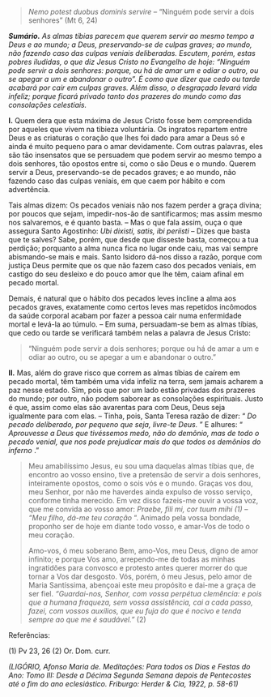 > *Nemo potest duobus dominis servire* – “Ninguém pode servir a dois senhores” (Mt 6, 24)

***Sumário.** As almas tíbias parecem que querem servir ao mesmo tempo a Deus e ao mundo; a Deus, preservando-se de culpas graves; ao mundo, não fazendo caso das culpas veniais deliberadas. Escutem, porém, estas pobres iludidas, o que diz Jesus Cristo no Evangelho de hoje: “Ninguém pode servir a dois senhores: porque, ou há de amar um e odiar o outro, ou se apegar a um e abandonar o outro”. É como que dizer que cedo ou tarde acabará por cair em culpas graves. Além disso, o desgraçado levará vida infeliz; porque ficará privado tanto dos prazeres do mundo como das consolações celestiais.*

**I.** Quem dera que esta máxima de Jesus Cristo fosse bem compreendida por aqueles que vivem na tibieza voluntária. Os ingratos repartem entre Deus e as criaturas o coração que lhes foi dado para amar a Deus só e ainda é muito pequeno para o amar devidamente. Com outras palavras, eles são tão insensatos que se persuadem que podem servir ao mesmo tempo a dois senhores, tão opostos entre si, como o são Deus e o mundo. Querem servir a Deus, preservando-se de pecados graves; e ao mundo, não fazendo caso das culpas veniais, em que caem por hábito e com advertência.

Tais almas dizem: Os pecados veniais não nos fazem perder a graça divina; por poucos que sejam, impedir-nos-ão de santificarmos; mas assim mesmo nos salvaremos, e é quanto basta. – Mas o que fala assim, ouça o que assegura Santo Agostinho: *Ubi dixisti, satis, ibi periisti* – Dizes que basta que te salves? Sabe, porém, que desde que disseste basta, começou a tua perdição; porquanto a alma nunca fica no lugar onde caiu, mas vai sempre abismando-se mais e mais. Santo Isidoro dá-nos disso a razão, porque com justiça Deus permite que os que não fazem caso dos pecados veniais, em castigo do seu desleixo e do pouco amor que lhe têm, caiam afinal em pecado mortal.

Demais, é natural que o hábito dos pecados leves incline a alma aos pecados graves, exatamente como certos leves mas repetidos incômodos da saúde corporal acabam por fazer a pessoa cair numa enfermidade mortal e levá-la ao túmulo. – Em suma, persuadam-se bem as almas tíbias, que cedo ou tarde se verificará também nelas a palavra de Jesus Cristo:

> “Ninguém pode servir a dois senhores; porque ou há de amar a um e odiar ao outro, ou se apegar a um e abandonar o outro.”

**II.** Mas, além do grave risco que correm as almas tíbias de caírem em pecado mortal, têm também uma vida infeliz na terra, sem jamais acharem a paz nesse estado. Sim, pois que por um lado estão privadas dos prazeres do mundo; por outro, não podem saborear as consolações espirituais. Justo é que, assim como elas são avarentas para com Deus, Deus seja igualmente para com elas. – Tinha, pois, Santa Teresa razão de dizer: “ *Do pecado deliberado, por pequeno que seja, livre-te Deus.* ” E alhures: “ *Aprouvesse a Deus que tivéssemos medo, não do demônio, mas de todo o pecado venial, que nos pode prejudicar mais do que todos os demônios do inferno* .”

> Meu amabilíssimo Jesus, eu sou uma daquelas almas tíbias que, de encontro ao vosso ensino, tive a pretensão de servir a dois senhores, inteiramente opostos, como o sois vós e o mundo. Graças vos dou, meu Senhor, por não me haverdes ainda expulso de vosso serviço, conforme tinha merecido. Em vez disso fazeis-me ouvir a vossa voz, que me convida ao vosso amor: *Praebe, fili mi, cor tuum mihi (1) – “Meu filho, dá-me teu coração* “. Animado pela vossa bondade, proponho ser de hoje em diante todo vosso, e amar-Vos de todo o meu coração.
>
> Amo-vos, ó meu soberano Bem, amo-Vos, meu Deus, digno de amor infinito; e porque Vos amo, arrependo-me de todas as minhas ingratidões para convosco e protesto antes querer morrer do que tornar a Vos dar desgosto. Vós, porém, ó meu Jesus, pelo amor de Maria Santíssima, abençoai este meu propósito e dai-me a graça de ser fiel. *“Guardai-nos, Senhor, com vossa perpétua clemência: e pois que a humana fraqueza, sem vossa assistência, cai a cada passo, fazei, com vossos auxílios, que eu fuja do que é nocivo e tenda sempre ao que me é saudável.”* (2)

Referências:

\(1\) Pv 23, 26 (2) Or. Dom. curr.

*(LIGÓRIO, Afonso Maria de. Meditações: Para todos os Dias e Festas do Ano: Tomo III: Desde a Décima Segunda Semana depois de Pentecostes até o fim do ano eclesiástico. Friburgo: Herder & Cia, 1922, p. 58-61)*
